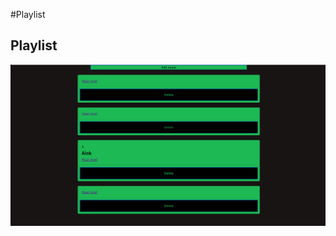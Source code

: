 #Playlist

## Playlist
![alt text](https://github.com/CaioLFreitas98/Angular-Nest-framework/blob/main/frontend/music/src/assets/playlist.png)



